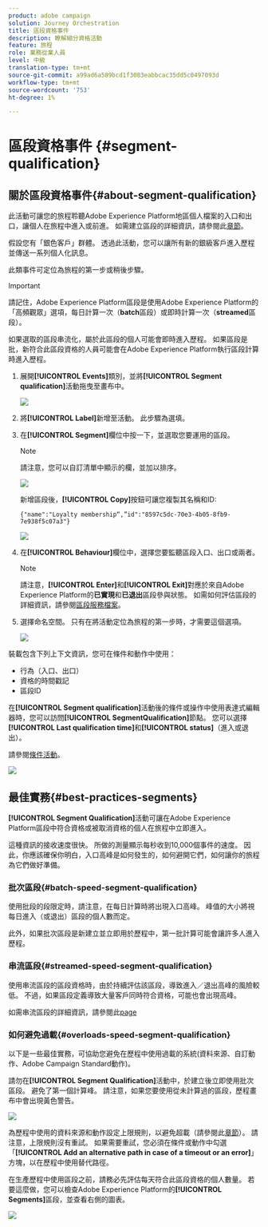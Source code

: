 ```yaml
---
product: adobe campaign
solution: Journey Orchestration
title: 區段資格事件
description: 瞭解細分資格活動
feature: 旅程
role: 業務從業人員
level: 中級
translation-type: tm+mt
source-git-commit: a99ad6a589bcd1f3083eabbcac35dd5c0497093d
workflow-type: tm+mt
source-wordcount: '753'
ht-degree: 1%

---
```



# 區段資格事件 {#segment-qualification}

## 關於區段資格事件{#about-segment-qualification}

此活動可讓您的旅程聆聽Adobe Experience Platform地區個人檔案的入口和出口，讓個人在旅程中進入或前進。 如需建立區段的詳細資訊，請參閱此[章節](../segment/about-segments.md)。

假設您有「銀色客戶」群體。 透過此活動，您可以讓所有新的銀級客戶進入歷程並傳送一系列個人化訊息。

此類事件可定位為旅程的第一步或稍後步驟。

>[!IMPORTANT]
>
>請記住，Adobe Experience Platform區段是使用Adobe Experience Platform的「高頻觀眾」選項，每日計算一次（**batch**&#x200B;區段）或即時計算一次（**streamed**&#x200B;區段）。
>
>如果選取的區段串流化，屬於此區段的個人可能會即時進入歷程。 如果區段是批，新符合此區段資格的人員可能會在Adobe Experience Platform執行區段計算時進入歷程。


1. 展開&#x200B;**[!UICONTROL Events]**&#x200B;類別，並將&#x200B;**[!UICONTROL Segment qualification]**&#x200B;活動拖曳至畫布中。

   ![](../assets/segment5.png)

1. 將&#x200B;**[!UICONTROL Label]**&#x200B;新增至活動。 此步驟為選填。

1. 在&#x200B;**[!UICONTROL Segment]**&#x200B;欄位中按一下，並選取您要運用的區段。

   >[!NOTE]
   >
   >請注意，您可以自訂清單中顯示的欄，並加以排序。

   ![](../assets/segment6.png)

   新增區段後，**[!UICONTROL Copy]**&#x200B;按鈕可讓您複製其名稱和ID:

   `{"name":"Loyalty membership“,”id":"8597c5dc-70e3-4b05-8fb9-7e938f5c07a3"}`

   ![](../assets/segment-copy.png)

1. 在&#x200B;**[!UICONTROL Behaviour]**&#x200B;欄位中，選擇您要監聽區段入口、出口或兩者。

   >[!NOTE]
   >
   >請注意，**[!UICONTROL Enter]**&#x200B;和&#x200B;**[!UICONTROL Exit]**&#x200B;對應於來自Adobe Experience Platform的&#x200B;**已實現**&#x200B;和&#x200B;**已退出**&#x200B;區段參與狀態。 如需如何評估區段的詳細資訊，請參閱[區段服務檔案](https://experienceleague.adobe.com/docs/experience-platform/segmentation/tutorials/evaluate-a-segment.html?lang=en#interpret-segment-results)。

1. 選擇命名空間。 只有在將活動定位為旅程的第一步時，才需要這個選項。

   ![](../assets/segment7.png)

裝載包含下列上下文資訊，您可在條件和動作中使用：

* 行為（入口、出口）
* 資格的時間戳記
* 區段ID

在&#x200B;**[!UICONTROL Segment qualification]**&#x200B;活動後的條件或操作中使用表達式編輯器時，您可以訪問&#x200B;**[!UICONTROL SegmentQualification]**&#x200B;節點。 您可以選擇&#x200B;**[!UICONTROL Last qualification time]**&#x200B;和&#x200B;**[!UICONTROL status]**（進入或退出）。

請參閱[條件活動](../building-journeys/condition-activity.md#about_condition)。

![](../assets/segment8.png)

## 最佳實務{#best-practices-segments}

**[!UICONTROL Segment Qualification]**&#x200B;活動可讓在Adobe Experience Platform區段中符合資格或被取消資格的個人在旅程中立即進入。

這種資訊的接收速度很快。 所做的測量顯示每秒收到10,000個事件的速度。 因此，你應該確保你明白，入口高峰是如何發生的，如何避開它們，如何讓你的旅程為它們做好準備。

### 批次區段{#batch-speed-segment-qualification}

使用批段的段限定時，請注意，在每日計算時將出現入口高峰。 峰值的大小將視每日進入（或退出）區段的個人數而定。

此外，如果批次區段是新建立並立即用於歷程中，第一批計算可能會讓許多人進入歷程。

### 串流區段{#streamed-speed-segment-qualification}

使用串流區段的區段資格時，由於持續評估該區段，導致進入／退出高峰的風險較低。 不過，如果區段定義導致大量客戶同時符合資格，可能也會出現高峰。

如需串流區段的詳細資訊，請參閱此[page](https://experienceleague.adobe.com/docs/experience-platform/segmentation/api/streaming-segmentation.html#api)

### 如何避免過載{#overloads-speed-segment-qualification}

以下是一些最佳實務，可協助您避免在歷程中使用過載的系統(資料來源、自訂動作、Adobe Campaign Standard動作)。

請勿在&#x200B;**[!UICONTROL Segment Qualification]**&#x200B;活動中，於建立後立即使用批次區段。 避免了第一個計算峰。 請注意，如果您要使用從未計算過的區段，歷程畫布中會出現黃色警告。

![](../assets/segment-error.png)

為歷程中使用的資料來源和動作設定上限規則，以避免超載（請參閱此[章節](../api/capping.md)）。 請注意，上限規則沒有重試。 如果需要重試，您必須在條件或動作中勾選「**[!UICONTROL Add an alternative path in case of a timeout or an error]**」方塊，以在歷程中使用替代路徑。

在生產歷程中使用區段之前，請務必先評估每天符合此區段資格的個人數量。 若要這麼做，您可以檢查Adobe Experience Platform的&#x200B;**[!UICONTROL Segments]**&#x200B;區段，並查看右側的圖表。

![](../assets/segment-overload.png)
